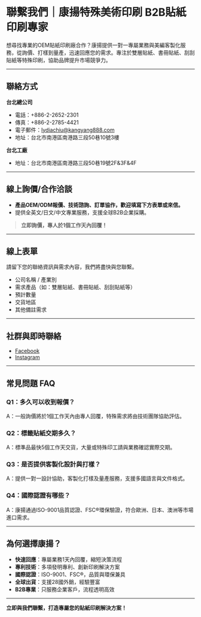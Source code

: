 # 聯繫我們｜康揚特殊美術印刷 B2B貼紙印刷專家

想尋找專業的OEM貼紙印刷廠合作？康揚提供一對一專屬業務與美編客製化服務，從詢價、打樣到量產，迅速回應您的需求。專注於雙層貼紙、書冊貼紙、刮刮貼紙等特殊印刷，協助品牌提升市場競爭力。

---

## 聯絡方式

**台北總公司**  
- 電話：+886-2-2652-2301  
- 傳真：+886-2-2785-4421  
- 電子郵件：lydiachiu@kangyang888.com  
- 地址：台北市南港區南港路三段50巷10號3樓

**台北工廠**  
- 地址：台北市南港區南港路三段50巷19號2F&3F&4F

---

## 線上詢價/合作洽談

- **產品OEM/ODM報價、技術諮詢、訂單協作，歡迎填寫下方表單或來信。**
- 提供全英文/日文/中文專業服務，支援全球B2B企業採購。

> **立即詢價，專人於1個工作天內回覆！**

---

## 線上表單

請留下您的聯絡資訊與需求內容，我們將盡快與您聯繫。
- 公司名稱 / 產業別
- 需求產品（如：雙層貼紙、書冊貼紙、刮刮貼紙等）
- 預計數量
- 交貨地區
- 其他備註需求

---

## 社群與即時聯絡

- [Facebook](https://www.facebook.com/profile.php?id=100063864581254)
- [Instagram](https://www.instagram.com/kangyangprinting)

---

## 常見問題 FAQ

### Q1：多久可以收到報價？
A：一般詢價將於1個工作天內由專人回覆，特殊需求將由技術團隊協助評估。

### Q2：標籤貼紙交期多久？
A：標準品最快5個工作天交貨，大量或特殊印工請與業務確認實際交期。

### Q3：是否提供客製化設計與打樣？
A：提供一對一設計協助，客製化打樣及量產服務，支援多國語言與文件格式。

### Q4：國際認證有哪些？
A：康揚通過ISO-9001品質認證、FSC®環保驗證，符合歐洲、日本、澳洲等市場進口需求。

---

## 為何選擇康揚？

- **快速回應**：專屬業務1天內回覆，縮短決策流程
- **專利技術**：多項發明專利、創新印刷解決方案
- **國際認證**：ISO-9001、FSC®，品質與環保兼具
- **全球出貨**：支援28國外銷，經驗豐富
- **B2B專業**：只服務企業客戶，流程透明高效

---

**立即與我們聯繫，打造專屬您的貼紙印刷解決方案！**